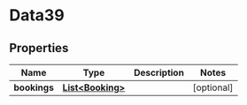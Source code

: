 

# Data39


## Properties

Name | Type | Description | Notes
------------ | ------------- | ------------- | -------------
**bookings** | [**List&lt;Booking&gt;**](Booking.md) |  |  [optional]



